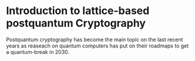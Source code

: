 # Introduction to lattice-based postquantum Cryptography

Postquantum cryptography has become the main topic
on the last recent years as reaseach on quantum computers
has put on their roadmaps to get a quantum-break in 2030.
